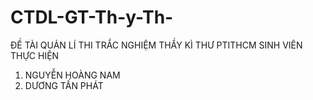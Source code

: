 # CTDL-GT-Th-y-Th-
ĐỀ TÀI QUẢN LÍ THI TRẮC NGHIỆM THẦY KÌ THƯ PTITHCM
SINH VIÊN THỰC HIỆN
1. NGUYỄN HOÀNG NAM
2. DƯƠNG TẤN PHÁT
